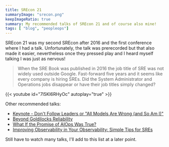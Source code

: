 ```yaml
---
title: SREcon 21
summaryImage: "srecon.png"
keepImageRatio: true
summary: My recommended talks of SREcon 21 and of course also mine!
tags: [ "blog", "peopleops"]
---
```


SREcon 21 was my second SREcon after 2016 and the first conference where I had a talk. Unfortunately, the talk was prerecorded but that also made it easier, nevertheless once they pressed play and I heard myself talking I was just as nervous!

> When the SRE Book was published in 2016 the job title of SRE was not widely used outside Google. Fast-forward five years and it seems like every company is hiring SREs. Did the System Administrator and Operations jobs disappear or have their job titles simply changed?

{{< youtube id="7l5Kl6RHyOc" autoplay="true" >}}

Other recommended talks:
* [Keynote - Don't Follow Leaders or "All Models Are Wrong (and So Am I)"](https://www.youtube.com/watch?v=7Ktzu0qvS6c)
* [Beyond Goldilocks Reliability](https://www.youtube.com/watch?v=9U2Ci0sKrtg)
* [What If the Promise of AIOps Was True?](https://www.youtube.com/watch?v=IG3xu0Frm2M)
* [Improving Observability in Your Observability: Simple Tips for SREs](https://www.youtube.com/watch?v=R3dh9FmejZU)

Still have to watch many talks, I'll add to this list at a later point.